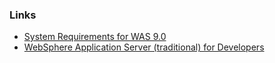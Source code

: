 ### Links

- [System Requirements for WAS 9.0](http://www.ibm.com/support/docview.wss?rs=180&uid=swg27047911)
- [WebSphere Application Server (traditional) for Developers](https://developer.ibm.com/wasdev/downloads/#asset/WAS_traditional_for_Developers)

